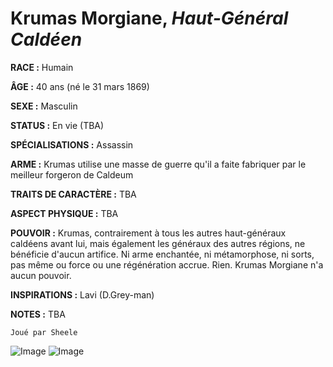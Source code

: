 # Krumas Morgiane, *Haut-Général Caldéen*

**RACE :** Humain

**ÂGE :** 40 ans (né le 31 mars 1869)

**SEXE :** Masculin

**STATUS :** En vie (TBA)

**SPÉCIALISATIONS :** Assassin

**ARME :** Krumas utilise une masse de guerre qu'il a faite fabriquer par le meilleur forgeron de Caldeum

**TRAITS DE CARACTÈRE :** TBA

**ASPECT PHYSIQUE :** TBA

**POUVOIR :** Krumas, contrairement à tous les autres haut-généraux caldéens avant lui, mais également les généraux des autres régions, ne bénéficie d'aucun artifice. Ni arme enchantée, ni métamorphose, ni sorts, pas même ou force ou une régénération accrue. Rien. Krumas Morgiane n'a aucun pouvoir.

**INSPIRATIONS :** Lavi (D.Grey-man)

**NOTES :** TBA

`Joué par Sheele`

![Image](https://data.enyxia.fr/images/characters/enyxiazero/krumas.jpg)
![Image](https://data.enyxia.fr/images/characters/enyxiazero/krumas2.jpg)
